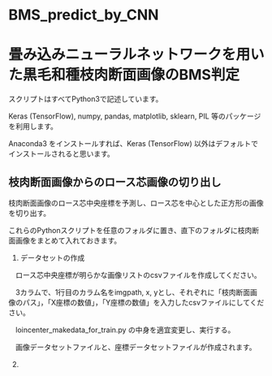 # BMS_predict_by_CNN
# 畳み込みニューラルネットワークを用いた黒毛和種枝肉断面画像のBMS判定

スクリプトはすべてPython3で記述しています。

Keras (TensorFlow), numpy, pandas, matplotlib, sklearn, PIL 等のパッケージを利用します。

Anaconda3 をインストールすれば、Keras (TensorFlow) 以外はデフォルトでインストールされると思います。


## 枝肉断面画像からのロース芯画像の切り出し

枝肉断面画像のロース芯中央座標を予測し、ロース芯を中心とした正方形の画像を切り出す。

これらのPythonスクリプトを任意のフォルダに置き、直下のフォルダに枝肉断面画像をまとめて入れておきます。

1. データセットの作成

　ロース芯中央座標が明らかな画像リストのcsvファイルを作成してください。

　3カラムで、1行目のカラム名をimgpath, x, yとし、それぞれに「枝肉断面画像のパス」，「X座標の数値」，「Y座標の数値」を入力したcsvファイルにしてください。

　loincenter_makedata_for_train.py の中身を適宜変更し、実行する。

　画像データセットファイルと、座標データセットファイルが作成されます。

2. 　
